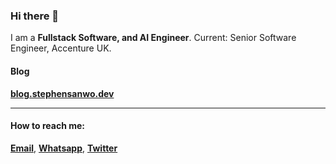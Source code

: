 ### Hi there 👋

I am a **Fullstack Software, and AI Engineer**. Current: Senior Software Engineer, Accenture UK.

#### Blog
**[blog.stephensanwo.dev](https://blog.stephensanwo.dev)**

----

#### How to reach me:
  **[Email](stephen.sanwo@icloud.com)**, **[Whatsapp](https://wa.me/+447928569980)**, **[Twitter](https://twitter.com/stephensanwo)**


